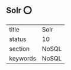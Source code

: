 ## Solr :o:


|          |          |
| -------- | -------- |
| title    | Solr     | 
| status   | 10       |
| section  | NoSQL    |
| keywords | NoSQL    |






